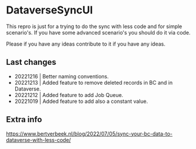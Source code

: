 # DataverseSyncUI
This repro is just for a trying to do the sync with less code and for simple scenario's.
If you have some advanced scenario's you should do it via code.

Please if you have any ideas contribute to it if you have any ideas.

## Last changes

- 20221216 | Better naming conventions.
- 20221213 | Added feature to remove deleted records in BC and in Dataverse.
- 20221212 | Added feature to add Job Queue.
- 20221019 | Added feature to add also a constant value.


## Extra info
https://www.bertverbeek.nl/blog/2022/07/05/sync-your-bc-data-to-dataverse-with-less-code/
